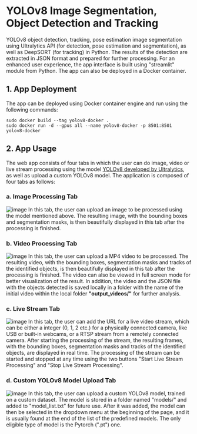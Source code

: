 # YOLOv8 Image Segmentation, Object Detection and Tracking
YOLOv8 object detection, tracking, pose estimation image segmentation using Ultralytics API (for detection, pose estimation and segmentation), as well as DeepSORT (for tracking) in Python.
The results of the detection are extracted in JSON format and prepared for further processing.
For an enhanced user experience, the app interface is built using "streamlit" module from Python. The app can also be deployed in a Docker container.

## 1. App Deployment
The app can be deployed using Docker container engine and run using the following commands:
```
sudo docker build --tag yolov8-docker .
sudo docker run -d --gpus all --name yolov8-docker -p 8501:8501 yolov8-docker
```

## 2. App Usage
The web app consists of four tabs in which the user can do image, video or live stream processing using the model [YOLOv8 developed by Ultralytics](https://github.com/ultralytics/ultralytics), as well as upload a custom YOLOv8 model. The application is composed of four tabs as follows:

### a. Image Processing Tab
![image](https://user-images.githubusercontent.com/48774025/221048940-748600fb-f4c4-4d43-9aaa-43e9ba278ad5.png)
In this tab, the user can upload an image to be processed using the model mentioned above. The resulting image, with the bounding boxes and segmentation masks, is then beautifully displayed in this tab after the processing is finished.

### b. Video Processing Tab
![image](https://user-images.githubusercontent.com/48774025/221053190-57d17253-d9c9-4a7b-8616-85f565a40dd4.png)
In this tab, the user can upload a MP4 video to be processed. The resulting video, with the bounding boxes, segmentation masks and tracks of the identified objects, is then beautifully displayed in this tab after the processing is finished. The video can also be viewed in full screen mode for better visualization of the result. In addition, the video and the JSON file with the objects detected is saved locally in a folder with the name of the initial video within the local folder **"output_videos/"** for further analysis.

### c. Live Stream Tab
![image](https://user-images.githubusercontent.com/48774025/221050282-673649d3-6cc2-4bab-b77a-4a738d0a325c.png)
In this tab, the user can add the URL for a live video stream, which can be either a integer (0, 1, 2 etc.) for a physically connected camera, like USB or built-in webcams, or a RTSP stream from a remotely connected camera. After starting the processing of the stream, the resulting frames, with the bounding boxes, segmentation masks and tracks of the identified objects, are displayed in real time. The processing of the stream can be started and stopped at any time using the two buttons "Start Live Stream Processing" and "Stop Live Stream Processing".

### d. Custom YOLOv8 Model Upload Tab
![image](https://github.com/BogdanMarghescu/YOLOv8-Image-Segmentation-Object-Detection-and-Tracking/assets/48774025/651192b1-ba55-4e8d-ab2f-d0810309f9ab)
In this tab, the user can upload a custom YOLOv8 model, trained on a custom dataset. The model is stored in a folder named "models/" and added to "model_list.txt" for future use. After it was added, the model can then be selected in the dropdown menu at the beginning of the page, and it is usually found at the end of the list of the predefined models. The only eligible type of model is the Pytorch (".pt") one.
